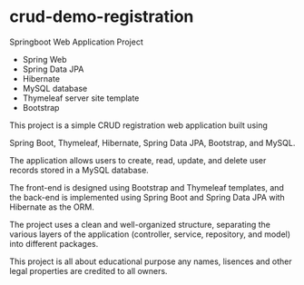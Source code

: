 # crud-demo-registration

Springboot Web Application Project

* Spring Web
* Spring Data JPA
* Hibernate
* MySQL database
* Thymeleaf server site template
* Bootstrap

This project is a simple CRUD registration web application built using 

Spring Boot, Thymeleaf, Hibernate, Spring Data JPA, Bootstrap, and MySQL. 

The application allows users to create, read, update, and delete user records stored in a MySQL database. 

The front-end is designed using Bootstrap and Thymeleaf templates, and the back-end is implemented using Spring Boot and Spring Data JPA with Hibernate as the ORM. 

The project uses a clean and well-organized structure, separating the various layers of the application (controller, service, repository, and model) into different packages. 

This project is all about educational purpose any names, lisences and other legal properties are credited to all owners.
